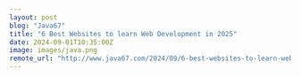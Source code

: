 ```yaml
---
layout: post
blog: "Java67"
title: "6 Best Websites to learn Web Development in 2025"
date: 2024-09-01T10:35:00Z
image: images/java.png
remote_url: "http://www.java67.com/2024/09/6-best-websites-to-learn-web.html"
---
```

